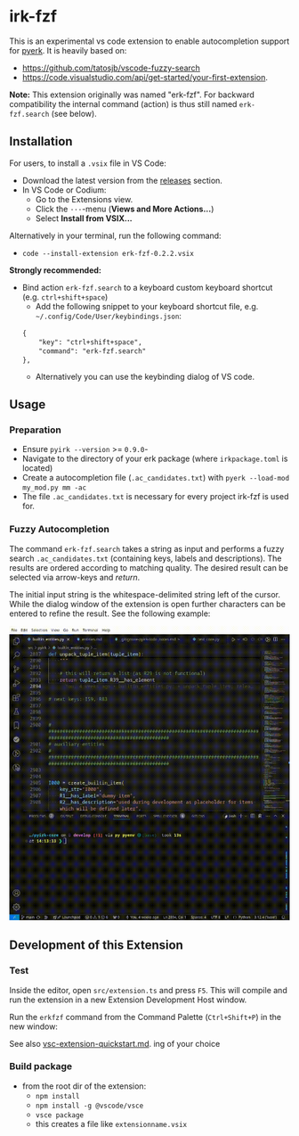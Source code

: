 # irk-fzf

This is an experimental vs code extension to enable autocompletion support for [pyerk](https://github.com/ackrep-org/pyirk-core).
It is heavily based on:

- <https://github.com/tatosjb/vscode-fuzzy-search>
- <https://code.visualstudio.com/api/get-started/your-first-extension>.


**Note:** This extension originally was named "erk-fzf". For backward compatibility the internal command (action) is thus still named `erk-fzf.search` (see below).


## Installation

For users, to install a `.vsix` file in VS Code:

- Download the latest version from the [releases](releases) section.
- In VS Code or Codium:
    - Go to the Extensions view.
    - Click the `···`-menu (**Views and More Actions...**)
    - Select **Install from VSIX...**

Alternatively in your terminal, run the following command:

- `code --install-extension erk-fzf-0.2.2.vsix`

**Strongly recommended:**

- Bind action `erk-fzf.search` to a keyboard custom keyboard shortcut (e.g. `ctrl+shift+space`)
    - Add the following snippet to your keyboard shortcut file, e.g. `~/.config/Code/User/keybindings.json`:
    ```
    {
        "key": "ctrl+shift+space",
        "command": "erk-fzf.search"
    },
    ```
    - Alternatively you can use the keybinding dialog of VS code.

## Usage

### Preparation

- Ensure `pyirk --version` >= `0.9.0`-
- Navigate to the directory of your erk package (where `irkpackage.toml` is located)
- Create a autocompletion file (`.ac_candidates.txt`) with `pyerk --load-mod my_mod.py mm -ac`
- The file `.ac_candidates.txt` is necessary for every project irk-fzf is used for.


### Fuzzy Autocompletion

The command `erk-fzf.search` takes a string as input and performs a fuzzy search `.ac_candidates.txt` (containing keys, labels and descriptions).
The results are ordered according to matching quality. The desired result can be selected via arrow-keys and *return*.

The initial input string is the whitespace-delimited string left of the cursor. While the dialog window of the extension is open
further characters can be entered to refine the result. See the following example:

![](example1.gif)


## Development of this Extension

### Test

Inside the editor, open `src/extension.ts` and press `F5`. This will compile and run the extension in a new Extension Development Host window.

Run the `erkfzf` command from the Command Palette (`Ctrl+Shift+P`) in the new window:

See also [vsc-extension-quickstart.md](vsc-extension-quickstart.md).
ing of your choice


### Build package

- from the root dir of the extension:
    - `npm install`
    - `npm install -g @vscode/vsce`
    - `vsce package`
    - this creates a file like `extensionname.vsix`
